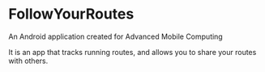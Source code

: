 FollowYourRoutes
================

An Android application created for Advanced Mobile Computing

It is an app that tracks running routes, and allows you to share your routes with others.
